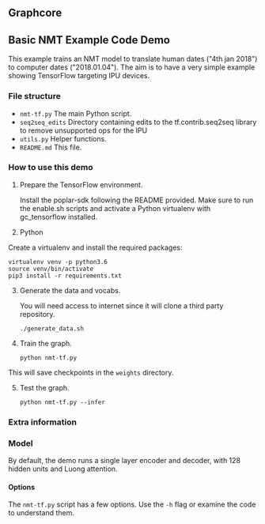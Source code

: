 Graphcore
---
## Basic NMT Example Code Demo

This example trains an NMT model to translate human dates ("4th jan 2018") to computer dates ("2018.01.04"). The aim is to have a very simple example showing TensorFlow targeting IPU devices.

### File structure

* `nmt-tf.py` The main Python script.
* `seq2seq_edits` Directory containing edits to the tf.contrib.seq2seq library to remove unsupported ops for the IPU
* `utils.py` Helper functions.
* `README.md` This file.

### How to use this demo

1) Prepare the TensorFlow environment.

   Install the poplar-sdk following the README provided. Make sure to run the enable.sh scripts and activate a Python virtualenv with gc_tensorflow installed.


2) Python

Create a virtualenv and install the required packages:

```
virtualenv venv -p python3.6
source venv/bin/activate
pip3 install -r requirements.txt
```

3) Generate the data and vocabs.

   You will need access to internet since it will clone a third party repository.

       ./generate_data.sh

4) Train the graph.

       python nmt-tf.py

  This will save checkpoints in the `weights` directory.

5) Test the graph.

       python nmt-tf.py --infer

### Extra information

### Model

By default, the demo runs a single layer encoder and decoder, with 128 hidden units and Luong attention.

#### Options
The `nmt-tf.py` script has a few options. Use the `-h` flag or examine the code to understand them.
